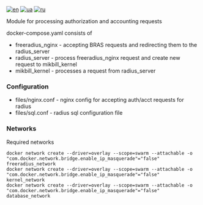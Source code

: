 [![en](https://img.shields.io/badge/lang-en-red.svg)](README.md)
[![ua](https://img.shields.io/badge/lang-ua-yellow.svg)](README.ua.md)
[![ru](https://img.shields.io/badge/lang-ru-blue.svg)](README.ru.md)

Module for processing authorization and accounting requests

docker-compose.yaml consists of
 + freeradius_nginx - accepting BRAS requests and redirecting them to the radius_server
 + radius_server - process freeradius_nginx request and create new request to mikbill_kernel
 + mikbill_kernel - processes a request from radius_server

### Configuration
 + files/nginx.conf - nginx config for accepting auth/acct requests for radius
 + files/sql.conf - radius sql configuration file

### Networks

Required networks

```
docker network create --driver=overlay --scope=swarm --attachable -o "com.docker.network.bridge.enable_ip_masquerade"="false" freeradius_network
docker network create --driver=overlay --scope=swarm --attachable -o "com.docker.network.bridge.enable_ip_masquerade"="false" kernel_network
docker network create --driver=overlay --scope=swarm --attachable -o "com.docker.network.bridge.enable_ip_masquerade"="false" database_network
```
